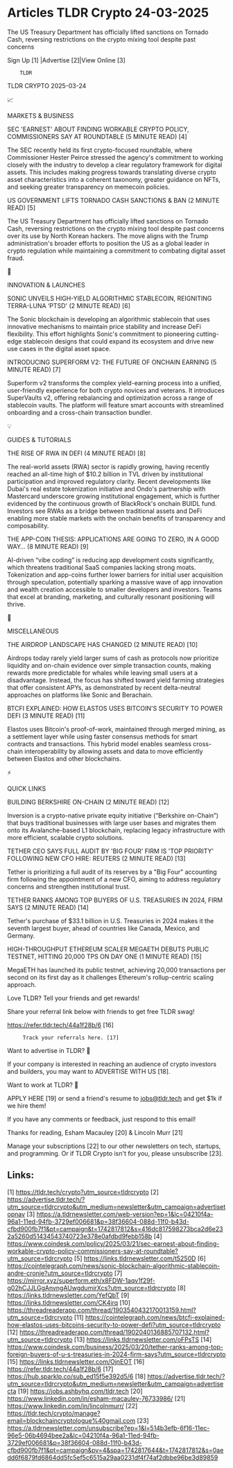 # Articles TLDR Crypto 24-03-2025

The US Treasury Department has officially lifted sanctions on Tornado
Cash, reversing restrictions on the crypto mixing tool despite past
concerns ‌ ‌ ‌ ‌ ‌ ‌ ‌ ‌ ‌ ‌ ‌ ‌ ‌ ‌ ‌ ‌ ‌ ‌ ‌ ‌ ‌ ‌ ‌ ‌ ‌ ‌  ‌ ‌ ‌ ‌ ‌ ‌ ‌ ‌ ‌ ‌ ‌ ‌ ‌ ‌ ‌ ‌ ‌ ‌ ‌ ‌ ‌ ‌ ‌ ‌ ‌ ‌ 


 Sign Up [1] |Advertise [2]|View Online [3] 

		TLDR 

TLDR CRYPTO 2025-03-24

📈 

MARKETS & BUSINESS

 SEC 'EARNEST' ABOUT FINDING WORKABLE CRYPTO POLICY, COMMISSIONERS SAY
AT ROUNDTABLE (5 MINUTE READ) [4] 

 The SEC recently held its first crypto-focused roundtable, where
Commissioner Hester Peirce stressed the agency's commitment to working
closely with the industry to develop a clear regulatory framework for
digital assets. This includes making progress towards translating
diverse crypto asset characteristics into a coherent taxonomy, greater
guidance on NFTs, and seeking greater transparency on memecoin
policies. 

 US GOVERNMENT LIFTS TORNADO CASH SANCTIONS & BAN (2 MINUTE READ) [5] 

 The US Treasury Department has officially lifted sanctions on Tornado
Cash, reversing restrictions on the crypto mixing tool despite past
concerns over its use by North Korean hackers. The move aligns with
the Trump administration's broader efforts to position the US as a
global leader in crypto regulation while maintaining a commitment to
combating digital asset fraud. 

🚀 

INNOVATION & LAUNCHES

 SONIC UNVEILS HIGH-YIELD ALGORITHMIC STABLECOIN, REIGNITING
TERRA-LUNA ‘PTSD' (2 MINUTE READ) [6] 

 The Sonic blockchain is developing an algorithmic stablecoin that
uses innovative mechanisms to maintain price stability and increase
DeFi flexibility. This effort highlights Sonic's commitment to
pioneering cutting-edge stablecoin designs that could expand its
ecosystem and drive new use cases in the digital asset space. 

 INTRODUCING SUPERFORM V2: THE FUTURE OF ONCHAIN EARNING (5 MINUTE
READ) [7] 

 Superform v2 transforms the complex yield-earning process into a
unified, user-friendly experience for both crypto novices and
veterans. It introduces SuperVaults v2, offering rebalancing and
optimization across a range of stablecoin vaults. The platform will
feature smart accounts with streamlined onboarding and a cross-chain
transaction bundler. 

💡 

GUIDES & TUTORIALS

 THE RISE OF RWA IN DEFI (4 MINUTE READ) [8] 

 The real-world assets (RWA) sector is rapidly growing, having
recently reached an all-time high of $10.2 billion in TVL driven by
institutional participation and improved regulatory clarity. Recent
developments like Dubai's real estate tokenization initiative and
Ondo's partnership with Mastercard underscore growing institutional
engagement, which is further evidenced by the continuous growth of
BlackRock's onchain BUIDL fund. Investors see RWAs as a bridge between
traditional assets and DeFi enabling more stable markets with the
onchain benefits of transparency and composability. 

 THE APP-COIN THESIS: APPLICATIONS ARE GOING TO ZERO, IN A GOOD WAY…
(8 MINUTE READ) [9] 

 AI-driven “vibe coding” is reducing app development costs
significantly, which threatens traditional SaaS companies lacking
strong moats. Tokenization and app-coins further lower barriers for
initial user acquisition through speculation, potentially sparking a
massive wave of app innovation and wealth creation accessible to
smaller developers and investors. Teams that excel at branding,
marketing, and culturally resonant positioning will thrive. 

🦄 

MISCELLANEOUS

 THE AIRDROP LANDSCAPE HAS CHANGED (2 MINUTE READ) [10] 

 Airdrops today rarely yield larger sums of cash as protocols now
prioritize liquidity and on-chain evidence over simple transaction
counts, making rewards more predictable for whales while leaving small
users at a disadvantage. Instead, the focus has shifted toward yield
farming strategies that offer consistent APYs, as demonstrated by
recent delta-neutral approaches on platforms like Sonic and Berachain.


 BTCFI EXPLAINED: HOW ELASTOS USES BITCOIN'S SECURITY TO POWER DEFI (3
MINUTE READ) [11] 

 Elastos uses Bitcoin's proof-of-work, maintained through merged
mining, as a settlement layer while using faster consensus methods for
smart contracts and transactions. This hybrid model enables seamless
cross-chain interoperability by allowing assets and data to move
efficiently between Elastos and other blockchains. 

⚡ 

QUICK LINKS

 BUILDING BERKSHIRE ON-CHAIN (2 MINUTE READ) [12] 

 Inversion is a crypto-native private equity initiative (“Berkshire
on-Chain”) that buys traditional businesses with large user bases
and migrates them onto its Avalanche-based L1 blockchain, replacing
legacy infrastructure with more efficient, scalable crypto solutions. 

 TETHER CEO SAYS FULL AUDIT BY 'BIG FOUR' FIRM IS 'TOP PRIORITY'
FOLLOWING NEW CFO HIRE: REUTERS (2 MINUTE READ) [13] 

 Tether is prioritizing a full audit of its reserves by a "Big Four"
accounting firm following the appointment of a new CFO, aiming to
address regulatory concerns and strengthen institutional trust. 

 TETHER RANKS AMONG TOP BUYERS OF U.S. TREASURIES IN 2024, FIRM SAYS
(2 MINUTE READ) [14] 

 Tether's purchase of $33.1 billion in U.S. Treasuries in 2024 makes
it the seventh largest buyer, ahead of countries like Canada, Mexico,
and Germany. 

 HIGH-THROUGHPUT ETHEREUM SCALER MEGAETH DEBUTS PUBLIC TESTNET,
HITTING 20,000 TPS ON DAY ONE (1 MINUTE READ) [15] 

 MegaETH has launched its public testnet, achieving 20,000
transactions per second on its first day as it challenges Ethereum's
rollup-centric scaling approach. 

Love TLDR? Tell your friends and get rewards!

 Share your referral link below with friends to get free TLDR swag! 

 https://refer.tldr.tech/44a1f28b/6 [16] 

		 Track your referrals here. [17] 

Want to advertise in TLDR? 📰

 If your company is interested in reaching an audience of crypto
investors and builders, you may want to ADVERTISE WITH US [18]. 

Want to work at TLDR? 💼

 APPLY HERE [19] or send a friend's resume to jobs@tldr.tech and get
$1k if we hire them! 

 If you have any comments or feedback, just respond to this email! 

Thanks for reading, 
Esham Macauley [20] & Lincoln Murr [21] 

 Manage your subscriptions [22] to our other newsletters on tech,
startups, and programming. Or if TLDR Crypto isn't for you, please
unsubscribe [23]. 

 

Links:
------
[1] https://tldr.tech/crypto?utm_source=tldrcrypto
[2] https://advertise.tldr.tech/?utm_source=tldrcrypto&utm_medium=newsletter&utm_campaign=advertisetopnav
[3] https://a.tldrnewsletter.com/web-version?ep=1&lc=04210f4a-96a1-11ed-94fb-3729ef006681&p=38f36604-088d-11f0-b43d-cfbd900fb7f1&pt=campaign&t=1742817812&s=416dc817598273bca2d6e232a5260d51434543740723e378e0afdbd9febb158b
[4] https://www.coindesk.com/policy/2025/03/21/sec-earnest-about-finding-workable-crypto-policy-commissioners-say-at-roundtable?utm_source=tldrcrypto
[5] https://links.tldrnewsletter.com/t5250D
[6] https://cointelegraph.com/news/sonic-blockchain-algorithmic-stablecoin-andre-cronje?utm_source=tldrcrypto
[7] https://mirror.xyz/superform.eth/x8FDW-1aqv1f29f-g02hCJJLGgAnvngAUwgdumirXcs?utm_source=tldrcrypto
[8] https://links.tldrnewsletter.com/YefQbT
[9] https://links.tldrnewsletter.com/CK4irq
[10] https://threadreaderapp.com/thread/1903540432170013159.html?utm_source=tldrcrypto
[11] https://cointelegraph.com/news/btcfi-explained-how-elastos-uses-bitcoins-security-to-power-defi?utm_source=tldrcrypto
[12] https://threadreaderapp.com/thread/1902040136885707132.html?utm_source=tldrcrypto
[13] https://links.tldrnewsletter.com/oFPsTS
[14] https://www.coindesk.com/business/2025/03/20/tether-ranks-among-top-foreign-buyers-of-u-s-treasuries-in-2024-firm-says?utm_source=tldrcrypto
[15] https://links.tldrnewsletter.com/OjnEOT
[16] https://refer.tldr.tech/44a1f28b/6
[17] https://hub.sparklp.co/sub_ed15f5e392d5/6
[18] https://advertise.tldr.tech/?utm_source=tldrcrypto&utm_medium=newsletter&utm_campaign=advertisecta
[19] https://jobs.ashbyhq.com/tldr.tech
[20] https://www.linkedin.com/in/esham-macauley-76733986/
[21] https://www.linkedin.com/in/lincolnmurr/
[22] https://tldr.tech/crypto/manage?email=blockchaincryptologue%40gmail.com
[23] https://a.tldrnewsletter.com/unsubscribe?ep=1&l=514b3efb-6f16-11ec-96e5-06b4694bee2a&lc=04210f4a-96a1-11ed-94fb-3729ef006681&p=38f36604-088d-11f0-b43d-cfbd900fb7f1&pt=campaign&pv=4&spa=1742817644&t=1742817812&s=0aedd6f6879fd6864dd5fc5ef5c6515a29aa0231df4f74af2dbbe96be3d89859